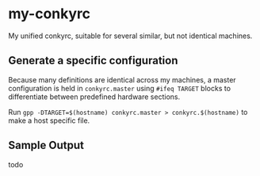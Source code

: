 my-conkyrc
==========

My unified conkyrc, suitable for several similar, but not identical machines.


Generate a specific configuration
---------------------------------

Because many definitions are identical across my machines, a master configuration is held in `conkyrc.master` using `#ifeq TARGET` 
blocks to differentiate between predefined hardware sections.

Run `gpp -DTARGET=$(hostname) conkyrc.master > conkyrc.$(hostname)` to make a host specific file.


Sample Output
--------------

todo
